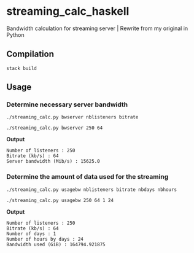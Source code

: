 # streaming_calc_haskell

Bandwidth calculation for streaming server | Rewrite from my original in Python

## Compilation

    stack build

## Usage

### Determine necessary server bandwidth

    ./streaming_calc.py bwserver nblisteners bitrate

    ./streaming_calc.py bwserver 250 64

**Output**

    Number of listeners : 250
    Bitrate (kb/s) : 64
    Server bandwidth (Mib/s) : 15625.0


### Determine the amount of data used for the streaming

    ./streaming_calc.py usagebw nblisteners bitrate nbdays nbhours

    ./streaming_calc.py usagebw 250 64 1 24

**Output**

    Number of listeners : 250
    Bitrate (kb/s) : 64
    Number of days : 1
    Number of hours by days : 24
    Bandwidth used (GiB) : 164794.921875

